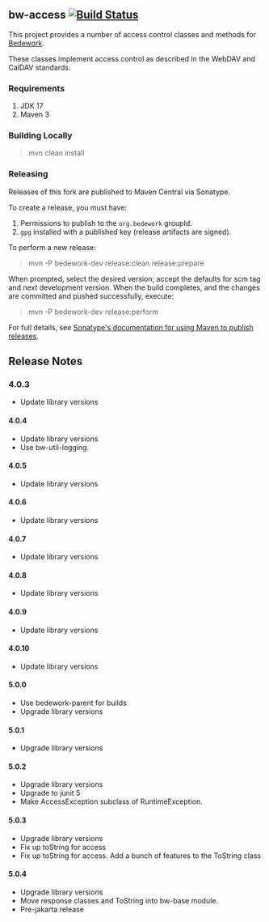 ## bw-access [![Build Status](https://travis-ci.org/Bedework/bw-access.svg)](https://travis-ci.org/Bedework/bw-access)

This project provides a number of access control classes and methods for
[Bedework](https://www.apereo.org/projects/bedework).

These classes implement access control as described in the WebDAV and
 CalDAV standards.

### Requirements

1. JDK 17
2. Maven 3

### Building Locally

> mvn clean install

### Releasing

Releases of this fork are published to Maven Central via Sonatype.

To create a release, you must have:

1. Permissions to publish to the `org.bedework` groupId.
2. `gpg` installed with a published key (release artifacts are signed).

To perform a new release:

> mvn -P bedework-dev release:clean release:prepare

When prompted, select the desired version; accept the defaults for scm tag and next development version.
When the build completes, and the changes are committed and pushed successfully, execute:

> mvn -P bedework-dev release:perform

For full details, see [Sonatype's documentation for using Maven to publish releases](http://central.sonatype.org/pages/apache-maven.html).

## Release Notes
### 4.0.3
* Update library versions

#### 4.0.4
* Update library versions
* Use bw-util-logging.

#### 4.0.5
* Update library versions

#### 4.0.6
* Update library versions

#### 4.0.7
* Update library versions

#### 4.0.8
* Update library versions

#### 4.0.9
* Update library versions

#### 4.0.10
* Update library versions

#### 5.0.0
* Use bedework-parent for builds
*  Upgrade library versions

#### 5.0.1
*  Upgrade library versions

#### 5.0.2
*  Upgrade library versions
* Upgrade to junit 5
* Make AccessException subclass of RuntimeException.

#### 5.0.3
*  Upgrade library versions
* Fix up toString for access
* Fix up toString for access. Add a bunch of features to the ToString class

#### 5.0.4
*  Upgrade library versions
* Move response classes and ToString into bw-base module.
* Pre-jakarta release


